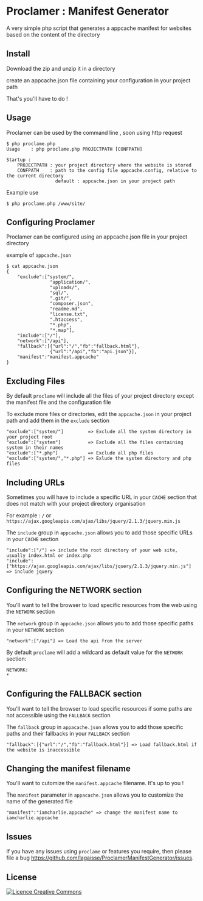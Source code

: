 Proclamer : Manifest Generator
============================
A very simple php script that generates a appcache manifest for websites based on the content of the directory



Install
-------

Download the zip and unzip it in a directory

create an appcache.json file containing your configuration in your project path

That's you'll have to do !

Usage
-----

Proclamer can be used by the command line , soon using http request

    $ php proclame.php
    Usage    : php proclame.php PROJECTPATH [CONFPATH] 
     
    Startup : 
        PROJECTPATH : your project directory where the website is stored 
        CONFPATH    : path to the config file appcache.config, relative to the current directory 
                      default : appcache.json in your project path 
Example use

    $ php proclame.php /www/site/
    

Configuring Proclamer
---------------------

Proclamer can be configured using an appcache.json file in your project directory

example of `appcache.json`

    $ cat appcache.json
    {
        "exclude":["system/", 
                    "application/",
                    "uploads/", 
                    "sql/", 
                    ".git/",
                    "composer.json",
                    "readme.md",
                    "license.txt",
                    ".htaccess", 
                    "*.php", 
                    "*.map"],
        "include":["/"],
        "network":["/api"],
        "fallback":[{"url":"/","fb":"fallback.html"},
                    {"url":"/api","fb":"api.json"}],
        "manifest":"manifest.appcache"
    }



Excluding Files
--------------

By default `proclame` will include all the files of your project directory except the manifest file and the configuration file

To exclude more files or directories, edit the `appcache.json` in your project path and add them in the `exclude` section

    "exclude":["system/"]         => Exclude all the system directory in your project root
    "exclude":["system"]          => Exclude all the files containing system in their names
    "exclude":["*.php"]           => Exclude all php files
    "exclude":["system/","*.php"] => Exlude the system directory and php files

Including URLs
---------------

Sometimes you will have to include a specific URL in your `CACHE` section that does not match with your project directory organisation

For example : `/` or `https://ajax.googleapis.com/ajax/libs/jquery/2.1.3/jquery.min.js`

The `include` group in `appcache.json` allows you to add those specific URLs in your `CACHE` section 

    "include":["/"] => include the root directory of your web site, usually index.html or index.php
    "include":["https://ajax.googleapis.com/ajax/libs/jquery/2.1.3/jquery.min.js"] => include jquery


Configuring the NETWORK section
------------------------------

You'll want to tell the browser to load specific resources from the web using the `NETWORK` section

The `network` group in `appcache.json` allows you to add those specific paths in your `NETWORK` section 

    "network":["/api"] => Load the api from the server

By default `proclame` will add a wildcard as default value for the `NETWORK` section:

    NETWORK:
    *


Configuring the FALLBACK section
--------------------------------

You'll want to tell the browser to load specific resources if some paths are not accessible using the `FALLBACK` section

The `fallback` group in `appacache.json` allows you to add those specific paths and their fallbacks in your `FALLBACK` section 

    "fallback":[{"url":"/","fb":"fallback.html"}] => Load fallback.html if the website is inaccessible


Changing the manifest filename
------------------------------

You'll want to cutomize the `manifest.appcache` filename. It's up to you !

The `manifest` parameter in `appacache.json` allows you to customize the name of the generated file 

    "manifest":"iamcharlie.appcache" => change the manifest name to iamcharlie.appcache

Issues
------

If you have any issues using `proclame` or features you require, then please
file a bug https://github.com/lagaisse/ProclamerManifestGenerator/issues.

License
-------

<a rel="license" href="http://creativecommons.org/licenses/by-nc-nd/4.0/"><img alt="Licence Creative Commons" style="border-width:0" src="https://i.creativecommons.org/l/by-nc-nd/4.0/80x15.png" /></a>

